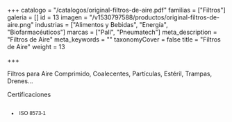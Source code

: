 +++
catalogo = "/catalogos/original-filtros-de-aire.pdf"
familias = ["Filtros"]
galeria = []
id = 13
imagen = "/v1530797588/productos/original-filtros-de-aire.png"
industrias = ["Alimentos y Bebidas", "Energía", "Biofarmacéuticos"]
marcas = ["Pall", "Pneumatech"]
meta_description = "Filtros de Aire"
meta_keywords = ""
taxonomyCover = false
title = "Filtros de Aire"
weight = 13

+++
<p>Filtros para Aire Comprimido, Coalecentes, Partículas, Estéril, Trampas, Drenes...</p>
<p>Certificaciones </p>
<div class="page" title="Page 3">
<div class="section">
<div class="layoutArea">
<div class="column">
<ul>
<li style="font-size: 9pt; font-family: Helvetica;">
<p><span style="font-size: 9pt;"> ISO 8573-1 </span></p>
</li>
</ul>
</div>
</div>
</div>
</div>